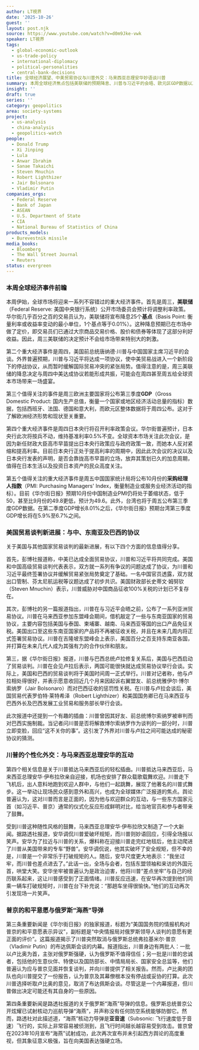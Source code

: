 ```yaml
---
author: LT視界
date: '2025-10-26'
guest: ''
layout: post.njk
source: https://www.youtube.com/watch?v=d0m9Jke-vwk
speaker: LT視界
tags:
  - global-economic-outlook
  - us-trade-policy
  - international-diplomacy
  - political-personalities
  - central-bank-decisions
title: 全球经济展望、中美贸易协议与川普外交：马来西亚总理安华妙语谈川普
summary: 本周全球经济焦点包括美联储的预期降息、川普与习近平的会晤、欧元区GDP数据以及日本央行的政策会议。与此同时，美国正积极推进与中国、东南亚国家和巴西的贸易谈判。值得关注的是，前总统川普在访问马来西亚期间展现了其非传统的 G外交风格，马来西亚总理安华·伊布拉欣幽默地提及川普曾“差点坐牢”。此外，美国情报机构对俄罗斯总统普京的和平意愿存在分歧，而俄罗斯则持续展示其“海燕”核动力巡航导弹。
insight: ''
draft: true
series: ''
category: geopolitics
area: society-systems
project:
  - us-analysis
  - china-analysis
  - geopolitics-watch
people:
  - Donald Trump
  - Xi Jinping
  - Lula
  - Anwar Ibrahim
  - Sanae Takaichi
  - Steven Mnuchin
  - Robert Lighthizer
  - Jair Bolsonaro
  - Vladimir Putin
companies_orgs:
  - Federal Reserve
  - Bank of Japan
  - ASEAN
  - U.S. Department of State
  - CIA
  - National Bureau of Statistics of China
products_models:
  - Burevestnik missile
media_books:
  - Bloomberg
  - The Wall Street Journal
  - Reuters
status: evergreen
---
```

### 本周全球经济事件前瞻

本周伊始，全球市场将迎来一系列不容错过的重大经济事件。首先是周三，**美联储**（Federal Reserve: 美国中央银行系统）公开市场委员会预计将调整利率政策。华尔街几乎百分之百的交易员认为，美联储将宣布降息25个**基点**（Basis Point: 衡量利率或收益率变动的最小单位，1个基点等于0.01%）。这种降息预期已在市场中做了定价，即交易员们已通过大宗商品交易价格、股价和债券等体现了这部分利好收益。因此，周三美联储的决定预计不会给市场带来特别大的刺激。

第二个重大经济事件是周四，美国前总统唐纳德·川普与中国国家主席习近平的会谈。外界普遍预期，川普与习近平将达成一项协议，使中美贸易战进入一个新阶段下的停战协议，从而暂时缓解国际贸易冲突的紧张局势。值得注意的是，周三美联储的降息决定与周四中美达成协议若能形成共振，可能会在周四甚至周五给全球资本市场带来一场盛宴。

第三个值得关注的事件是周三欧洲主要国家将公布第三季度**GDP**（Gross Domestic Product: 国内生产总值，衡量一个国家或地区经济活动总量的指标）数据，包括西班牙、法国、德国和意大利，而欧元区整体数据将于周四公布。这对于了解欧洲经济形势和现状至关重要。

第四个重大经济事件是周四日本央行将召开利率政策会议。华尔街普遍预计，日本央行此次将按兵不动，维持基准利率0.5%不变。全球资本市场关注此次会议，是因为新任财政大臣高市早苗提出日本央行政策应与政府政策一致，而她本人反对紧缩和提高利率。目前日本央行正处于提高利率的周期中，因此此次会议的决议以及日本央行发表的声明，是否会靠拢高市早苗的立场，放弃其策划已久的加息周期，值得在日本生活以及投资日本资产的民众高度关注。

第五个值得关注的重大经济事件是周五中国国家统计局将公布10月份的**采购经理人指数**（PMI: Purchasing Managers' Index，衡量制造业或服务业经济活动的指标）。目前《华尔街日报》预期10月份中国制造业PMI仍将处于萎缩状态，低于50，甚至比9月份的49.8更低，预计为49.6。此外，台湾也将于周五公布第三季度GDP数据。在第二季度GDP增长8.01%之后，《华尔街日报》预期台湾第三季度GDP增长将在5.9%至6.7%之间。

### 美国贸易谈判新进展：与中、东南亚及巴西的协议

关于美国与其他国家贸易谈判的最新进展，有以下四个方面的信息值得分享。

首先，彭博社报道称，中美已达成全面贸易协议，川普和习近平将共同完成。美国和中国高级贸易谈判代表表示，双方就一系列有争议的问题达成了协议，为川普和习近平最终签署协议并缓解贸易紧张局势奠定了基础。一名中国官员透露，双方就出口管制、芬太尼航运税等议题达成了初步共识。美国财政部长史蒂文·姆努钦（Steven Mnuchin）表示，川普威胁对中国商品征收100%关税的计划已不复存在。

其次，彭博社的另一篇报道指出，川普在与习近平会晤之前，公布了一系列亚洲贸易协议。川普在马来西亚参加东盟峰会期间，借机敲定了一些与东南亚国家的贸易协议，主要内容包括美国与泰国、柬埔寨、越南、马来西亚等国的出口产品免征关税。美国出口至这些东南亚国家的产品将不再被征收关税，并且在未来几周内将正式签署贸易协议。川普在吉隆坡东盟峰会上表示，美国百分之百支持东南亚各国，并打算在未来几代人成为其强有力的合作伙伴和朋友。

第三，据《华尔街日报》报道，川普与巴西总统卢拉修复关系后，美国与巴西启动了贸易谈判。川普在会见卢拉后表示，两国可能很快就达成贸易协议举行会谈。实际上，美国和巴西的贸易谈判将于美国时间周一正式举行。川普对记者称，他与卢拉相处得很好，并表示愿意收回近几个月来因起诉右翼盟友、前总统雅伊尔·博尔索纳罗（Jair Bolsonaro）而对巴西征收的惩罚性关税。在川普与卢拉会谈后，美国贸易代表罗伯特·莱特希泽（Robert Lighthizer）和美国国务卿已在马来西亚与巴西外长及巴西发展工业贸易和服务部长举行会谈。

此次报道中还提到一个有趣的插曲：川普曾因其好友、前总统博尔索纳罗被审判而对巴西实施制裁。当记者问川普是否将解救博尔索纳罗作为谈判的一部分时，川普立即变脸，回应“这不关你的事”。这引发了外界对川普与卢拉之间可能达成的秘密协议的猜测。

### 川普的个性化外交：与马来西亚总理安华的互动

第四个相关信息是关于川普抵达马来西亚后的轻松插曲。川普抵达马来西亚后，马来西亚总理安华·伊布拉欣亲自迎接，机场也安排了群众载歌载舞欢迎。川普走下飞机后，出人意料地跑到欢迎人群中，与他们一起跳舞，展现了他著名的川普式舞步。这一举动让现场民众感到意外和高兴，也成为全球媒体广泛报道的焦点。舆论普遍认为，这对川普而言是正面的，因为他与欢迎群众的互动，与一些东方国家元首（如习近平、普京）通常的仪式化反应形成鲜明对比，给当地官员和参与者带来了鼓舞。

受到川普这种随性风格的鼓舞，马来西亚总理安华·伊布拉欣又制造了一个大新闻。据路透社报道，安华调侃川普爱破坏规矩，而川普则妙语回应，引得全场报以笑声。安华为了拉近与川普的关系，爆料称在迎接川普走完红地毯后，他主动爬进了川普从美国带来的专车“野兽”。安华调侃说，他其实破坏了安全规矩，但不幸的是，川普是一个非常乐于打破规矩的人。随后，安华尺度更大地表示：“我坐过牢，而川普也差点进去了。”此话一出，全场与会者，包括东盟领袖和来访的外国元首，哄堂大笑。安华坐牢被普遍认为是政治迫害，他将川普“差点坐牢”与自己的经历联系起来，这让川普感受到了正面情绪。川普反应迅速，在安华再次提到他们同乘一辆车打破规矩时，川普在台下补充说：“那趟车坐得很愉快。”他们的互动再次引发现场一片笑声。

### 普京的和平意愿与俄罗斯“海燕”导弹

第三条重要新闻是《华尔街日报》的独家报道，标题为“美国国务院的情报机构对普京的和平意愿表示异议”，副标题是“中央情报局对俄罗斯领导人谈判的意愿有更正面的评价”。这篇报道揭示了川普突然取消与俄罗斯总统弗拉基米尔·普京（Vladimir Putin）的布达佩斯会谈的内幕。报道指出，川普身边有两批人：一批以卢比奥为首，主张对俄罗斯强硬，认为俄罗斯不值得信任；另一批是川普的忠诚者，包括他的生意伙伴、特使以及国防部长、中情局局长、国家安全总监等，他们普遍认为应与普京见面并恢复谈判，并向川普提供了相关报告。然而，卢比奥的团队也向川普提交了一份报告，认为普京及其幕僚根本没有停战或妥协的打算。此次川普选择听取卢比奥的意见，取消了布达佩斯会谈。尽管这是一个内幕报道，但川普做出决定可能还有其自身的一些原因。

第四条重要新闻是路透社报道的关于俄罗斯“海燕”导弹的信息。俄罗斯总统普京公开炫耀已试射核动力巡航导弹“海燕”，并声称没有任何防空系统能够防御它。然而，路透社对此描述道，“海燕”核动力导弹是**亚音速**（Subsonic: 飞行速度低于音速）飞行的，实际上非常容易被侦测到，且飞行时间越长越容易受到攻击。普京曾在2023年10月宣布“海燕”试射成功，此次再次宣布并未引起西方舆论的高度重视，但其象征意义极强，旨在向美国表达强硬立场。